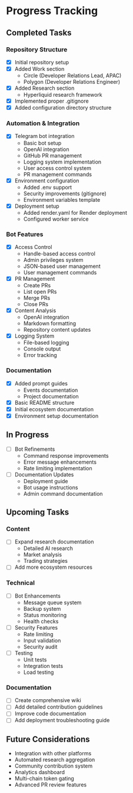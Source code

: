 # Progress Tracking

## Completed Tasks
### Repository Structure
- [x] Initial repository setup
- [x] Added Work section
  - Circle (Developer Relations Lead, APAC)
  - Polygon (Developer Relations Engineer)
- [x] Added Research section
  - Hyperliquid research framework
- [x] Implemented proper .gitignore
- [x] Added configuration directory structure

### Automation & Integration
- [x] Telegram bot integration
  - Basic bot setup
  - OpenAI integration
  - GitHub PR management
  - Logging system implementation
  - User access control system
  - PR management commands
- [x] Environment configuration
  - Added .env support
  - Security improvements (gitignore)
  - Environment variables template
- [x] Deployment setup
  - Added render.yaml for Render deployment
  - Configured worker service

### Bot Features
- [x] Access Control
  - Handle-based access control
  - Admin privileges system
  - JSON-based user management
  - User management commands
- [x] PR Management
  - Create PRs
  - List open PRs
  - Merge PRs
  - Close PRs
- [x] Content Analysis
  - OpenAI integration
  - Markdown formatting
  - Repository content updates
- [x] Logging System
  - File-based logging
  - Console output
  - Error tracking

### Documentation
- [x] Added prompt guides
  - Events documentation
  - Project documentation
- [x] Basic README structure
- [x] Initial ecosystem documentation
- [x] Environment setup documentation

## In Progress
- [ ] Bot Refinements
  - Command response improvements
  - Error message enhancements
  - Rate limiting implementation
- [ ] Documentation Updates
  - Deployment guide
  - Bot usage instructions
  - Admin command documentation

## Upcoming Tasks
### Content
- [ ] Expand research documentation
  - Detailed AI research
  - Market analysis
  - Trading strategies
- [ ] Add more ecosystem resources

### Technical
- [ ] Bot Enhancements
  - Message queue system
  - Backup system
  - Status monitoring
  - Health checks
- [ ] Security Features
  - Rate limiting
  - Input validation
  - Security audit
- [ ] Testing
  - Unit tests
  - Integration tests
  - Load testing

### Documentation
- [ ] Create comprehensive wiki
- [ ] Add detailed contribution guidelines
- [ ] Improve code documentation
- [ ] Add deployment troubleshooting guide

## Future Considerations
- Integration with other platforms
- Automated research aggregation
- Community contribution system
- Analytics dashboard
- Multi-chain token gating
- Advanced PR review features